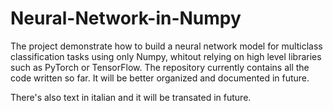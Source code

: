 # Neural-Network-in-Numpy
The project demonstrate how to build a neural network model for multiclass classification tasks using only Numpy, 
whitout relying on high level libraries such as PyTorch or TensorFlow. 
The repository currently contains all the code written so far. It will be better organized and documented in future.

There's also text in italian and it will be transated in future.
